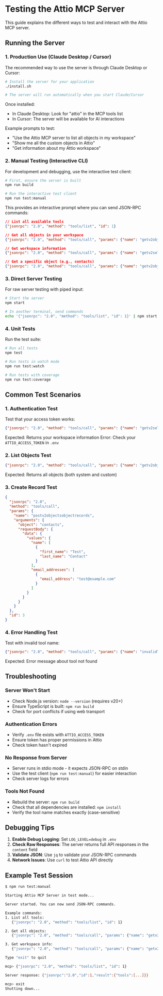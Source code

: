 # Testing the Attio MCP Server

This guide explains the different ways to test and interact with the Attio MCP server.

## Running the Server

### 1. Production Use (Claude Desktop / Cursor)

The recommended way to use the server is through Claude Desktop or Cursor:

```bash
# Install the server for your application
./install.sh

# The server will run automatically when you start Claude/Cursor
```

Once installed:
- In Claude Desktop: Look for "attio" in the MCP tools list
- In Cursor: The server will be available for AI interactions

Example prompts to test:
- "Use the Attio MCP server to list all objects in my workspace"
- "Show me all the custom objects in Attio"
- "Get information about my Attio workspace"

### 2. Manual Testing (Interactive CLI)

For development and debugging, use the interactive test client:

```bash
# First, ensure the server is built
npm run build

# Run the interactive test client
npm run test:manual
```

This provides an interactive prompt where you can send JSON-RPC commands:

```json
// List all available tools
{"jsonrpc": "2.0", "method": "tools/list", "id": 1}

// Get all objects in your workspace
{"jsonrpc": "2.0", "method": "tools/call", "params": {"name": "getv2objects", "arguments": {}}, "id": 2}

// Get workspace information
{"jsonrpc": "2.0", "method": "tools/call", "params": {"name": "getv2self", "arguments": {}}, "id": 3}

// Get a specific object (e.g., contacts)
{"jsonrpc": "2.0", "method": "tools/call", "params": {"name": "getv2objectsobject", "arguments": {"object": "contacts"}}, "id": 4}
```

### 3. Direct Server Testing

For raw server testing with piped input:

```bash
# Start the server
npm start

# In another terminal, send commands
echo '{"jsonrpc": "2.0", "method": "tools/list", "id": 1}' | npm start
```

### 4. Unit Tests

Run the test suite:

```bash
# Run all tests
npm test

# Run tests in watch mode
npm run test:watch

# Run tests with coverage
npm run test:coverage
```

## Common Test Scenarios

### 1. Authentication Test
Test that your access token works:
```json
{"jsonrpc": "2.0", "method": "tools/call", "params": {"name": "getv2self", "arguments": {}}, "id": 1}
```

Expected: Returns your workspace information
Error: Check your `ATTIO_ACCESS_TOKEN` in `.env`

### 2. List Objects Test
```json
{"jsonrpc": "2.0", "method": "tools/call", "params": {"name": "getv2objects", "arguments": {}}, "id": 2}
```

Expected: Returns all objects (both system and custom)

### 3. Create Record Test
```json
{
  "jsonrpc": "2.0", 
  "method": "tools/call", 
  "params": {
    "name": "postv2objectsobjectrecords",
    "arguments": {
      "object": "contacts",
      "requestBody": {
        "data": {
          "values": {
            "name": [
              {
                "first_name": "Test",
                "last_name": "Contact"
              }
            ],
            "email_addresses": [
              {
                "email_address": "test@example.com"
              }
            ]
          }
        }
      }
    }
  },
  "id": 3
}
```

### 4. Error Handling Test
Test with invalid tool name:
```json
{"jsonrpc": "2.0", "method": "tools/call", "params": {"name": "invalidTool", "arguments": {}}, "id": 4}
```

Expected: Error message about tool not found

## Troubleshooting

### Server Won't Start
- Check Node.js version: `node --version` (requires v20+)
- Ensure TypeScript is built: `npm run build`
- Check for port conflicts if using web transport

### Authentication Errors
- Verify `.env` file exists with `ATTIO_ACCESS_TOKEN`
- Ensure token has proper permissions in Attio
- Check token hasn't expired

### No Response from Server
- Server runs in stdio mode - it expects JSON-RPC on stdin
- Use the test client (`npm run test:manual`) for easier interaction
- Check server logs for errors

### Tools Not Found
- Rebuild the server: `npm run build`
- Check that all dependencies are installed: `npm install`
- Verify the tool name matches exactly (case-sensitive)

## Debugging Tips

1. **Enable Debug Logging**: Set `LOG_LEVEL=debug` in `.env`
2. **Check Raw Responses**: The server returns full API responses in the `content` field
3. **Validate JSON**: Use `jq` to validate your JSON-RPC commands
4. **Network Issues**: Use `curl` to test Attio API directly

## Example Test Session

```bash
$ npm run test:manual

Starting Attio MCP Server in test mode...

Server started. You can now send JSON-RPC commands.

Example commands:
1. List all tools:
   {"jsonrpc": "2.0", "method": "tools/list", "id": 1}

2. Get all objects:
   {"jsonrpc": "2.0", "method": "tools/call", "params": {"name": "getv2objects", "arguments": {}}, "id": 2}

3. Get workspace info:
   {"jsonrpc": "2.0", "method": "tools/call", "params": {"name": "getv2self", "arguments": {}}, "id": 3}

Type "exit" to quit

mcp> {"jsonrpc": "2.0", "method": "tools/list", "id": 1}

Server response: {"jsonrpc":"2.0","id":1,"result":{"tools":[...]}}

mcp> exit
Shutting down...
```